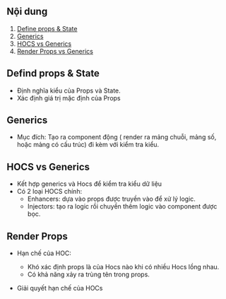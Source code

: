 ## Nội dung

1. [Define props & State](#defind-props-&-state)
2. [Generics](#generics)
3. [HOCS vs Generics](#hocs-vs-generics)
4. [Render Props vs Generics](#render-props)

## Defind props & State

- Định nghĩa kiểu của Props và State.
- Xác định giá trị mặc định của Props

## Generics

- Mục đích: Tạo ra component động ( render ra mảng chuỗi, mảng số, hoặc mảng có cấu trúc) đi kèm với kiểm tra kiểu.

## HOCS vs Generics

- Kết hợp generics và Hocs để kiểm tra kiểu dữ liệu
- Có 2 loại HOCS chính:
  - Enhancers: dựa vào props được truyền vào để xử lý logic.
  - Injectors: tạo ra logic rồi chuyền thêm logic vào component được bọc.

## Render Props

- Hạn chế của HOC:

  - Khó xác định props là của Hocs nào khi có nhiều Hocs lồng nhau.
  - Có khả năng xảy ra trùng tên trong props.

- Giải quyết hạn chế của HOCs
